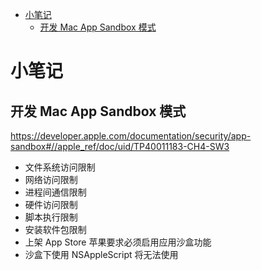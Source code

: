 <!-- @import "[TOC]" {cmd="toc" depthFrom=1 depthTo=6 orderedList=false} -->

<!-- code_chunk_output -->

- [小笔记](#小笔记)
  - [开发 Mac App Sandbox 模式](#开发-mac-app-sandbox-模式)

<!-- /code_chunk_output -->

# 小笔记

## 开发 Mac App Sandbox 模式

https://developer.apple.com/documentation/security/app-sandbox#//apple_ref/doc/uid/TP40011183-CH4-SW3

- 文件系统访问限制
- 网络访问限制
- 进程间通信限制
- 硬件访问限制
- 脚本执行限制
- 安装软件包限制
- 上架 App Store 苹果要求必须启用应用沙盒功能
- 沙盒下使用 NSAppleScript 将无法使用